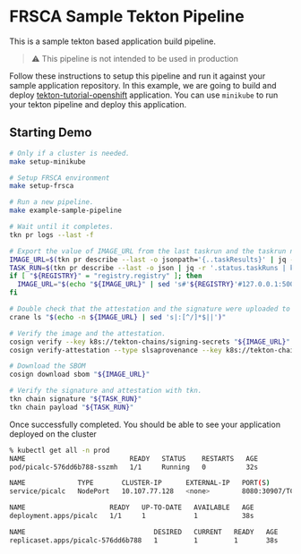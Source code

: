 # FRSCA Sample Tekton Pipeline

This is a sample tekton based application build pipeline.

> :warning: This pipeline is not intended to be used in production

Follow these instructions to setup this pipeline and run it against your sample
application repository. In this example, we are going to build and deploy
[tekton-tutorial-openshift](https://github.com/IBM/tekton-tutorial-openshift)
application. You can use `minikube` to run your tekton pipeline and deploy this
application.

## Starting Demo

```bash
# Only if a cluster is needed.
make setup-minikube

# Setup FRSCA environment
make setup-frsca

# Run a new pipeline.
make example-sample-pipeline

# Wait until it completes.
tkn pr logs --last -f

# Export the value of IMAGE_URL from the last taskrun and the taskrun name:
IMAGE_URL=$(tkn pr describe --last -o jsonpath='{..taskResults}' | jq -r '.[] | select(.name | match("IMAGE_URL$")) | .value')
TASK_RUN=$(tkn pr describe --last -o json | jq -r '.status.taskRuns | keys[] as $k | {"k": $k, "v": .[$k]} | select(.v.status.taskResults[]?.name | match("IMAGE_URL$")) | .k')
if [ "${REGISTRY}" = "registry.registry" ]; then
  IMAGE_URL="$(echo "${IMAGE_URL}" | sed 's#'${REGISTRY}'#127.0.0.1:5000#')"
fi

# Double check that the attestation and the signature were uploaded to the OCI.
crane ls "$(echo -n ${IMAGE_URL} | sed 's|:[^/]*$||')"

# Verify the image and the attestation.
cosign verify --key k8s://tekton-chains/signing-secrets "${IMAGE_URL}"
cosign verify-attestation --type slsaprovenance --key k8s://tekton-chains/signing-secrets "${IMAGE_URL}"

# Download the SBOM
cosign download sbom "${IMAGE_URL}"

# Verify the signature and attestation with tkn.
tkn chain signature "${TASK_RUN}"
tkn chain payload "${TASK_RUN}"
```

Once successfully completed. You should be able to see your application deployed
on the cluster

```bash
% kubectl get all -n prod
NAME                          READY   STATUS    RESTARTS   AGE
pod/picalc-576dd6b788-sszmh   1/1     Running   0          32s

NAME             TYPE       CLUSTER-IP      EXTERNAL-IP   PORT(S)          AGE
service/picalc   NodePort   10.107.77.128   <none>        8080:30907/TCP   37s

NAME                     READY   UP-TO-DATE   AVAILABLE   AGE
deployment.apps/picalc   1/1     1            1           38s

NAME                                DESIRED   CURRENT   READY   AGE
replicaset.apps/picalc-576dd6b788   1         1         1       38s
```
